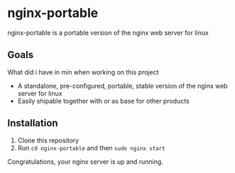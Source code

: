 nginx-portable
==============

nginx-portable is a portable version of the nginx web server for linux

## Goals
What did i have in min when working on this project
* A standalone, pre-configured, portable, stable version of the nginx web server for linux
* Easily shipable together with or as base for other products

## Installation
1. Clone this repository
2. Run `cd nginx-portable` and then `sudo nginx start`

Congratulations, your nginx server is up and running.
